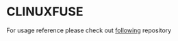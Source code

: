 # CLINUXFUSE

For usage reference please check out [following](https://github.com/botov/Swift-HelloWorldFS) repository
